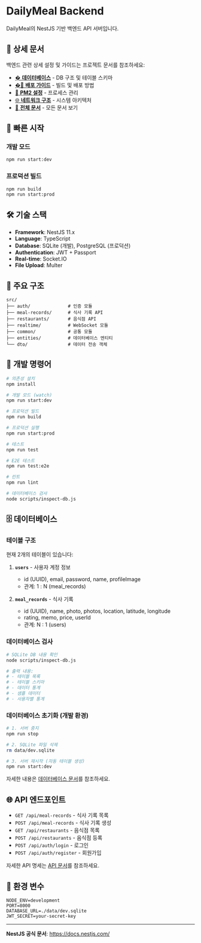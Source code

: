 # DailyMeal Backend

DailyMeal의 NestJS 기반 백엔드 API 서버입니다.

## 📖 상세 문서

백엔드 관련 상세 설정 및 가이드는 프로젝트 문서를 참조하세요:

- [� **데이터베이스**](../docs/DATABASE.md) - DB 구조 및 테이블 스키마
- [�📘 **배포 가이드**](../docs/BUILD_DEPLOY_GUIDE.md) - 빌드 및 배포 방법
- [🔧 **PM2 설정**](../docs/ECOSYSTEM_CONFIG_GUIDE.md) - 프로세스 관리
- [🌐 **네트워크 구조**](../docs/NETWORK_ARCHITECTURE.md) - 시스템 아키텍처
- [📖 **전체 문서**](../docs/README.md) - 모든 문서 보기

## 🚀 빠른 시작

### 개발 모드
```bash
npm run start:dev
```

### 프로덕션 빌드
```bash
npm run build
npm run start:prod
```

## 🛠️ 기술 스택

- **Framework**: NestJS 11.x
- **Language**: TypeScript
- **Database**: SQLite (개발), PostgreSQL (프로덕션)
- **Authentication**: JWT + Passport
- **Real-time**: Socket.IO
- **File Upload**: Multer

## 📂 주요 구조

```
src/
├── auth/              # 인증 모듈
├── meal-records/      # 식사 기록 API
├── restaurants/       # 음식점 API
├── realtime/          # WebSocket 모듈
├── common/            # 공통 모듈
├── entities/          # 데이터베이스 엔티티
└── dto/               # 데이터 전송 객체
```

## 🔧 개발 명령어

```bash
# 의존성 설치
npm install

# 개발 모드 (watch)
npm run start:dev

# 프로덕션 빌드
npm run build

# 프로덕션 실행
npm run start:prod

# 테스트
npm run test

# E2E 테스트
npm run test:e2e

# 린트
npm run lint

# 데이터베이스 검사
node scripts/inspect-db.js
```

## 🗄️ 데이터베이스

### 테이블 구조

현재 2개의 테이블이 있습니다:

1. **`users`** - 사용자 계정 정보
   - id (UUID), email, password, name, profileImage
   - 관계: 1 : N (meal_records)

2. **`meal_records`** - 식사 기록
   - id (UUID), name, photo, photos, location, latitude, longitude
   - rating, memo, price, userId
   - 관계: N : 1 (users)

### 데이터베이스 검사

```bash
# SQLite DB 내용 확인
node scripts/inspect-db.js

# 출력 내용:
# - 테이블 목록
# - 테이블 스키마
# - 데이터 통계
# - 샘플 데이터
# - 사용자별 통계
```

### 데이터베이스 초기화 (개발 환경)

```bash
# 1. 서버 중지
npm run stop

# 2. SQLite 파일 삭제
rm data/dev.sqlite

# 3. 서버 재시작 (자동 테이블 생성)
npm run start:dev
```

자세한 내용은 [데이터베이스 문서](../docs/DATABASE.md)를 참조하세요.

## 🌐 API 엔드포인트

- `GET /api/meal-records` - 식사 기록 목록
- `POST /api/meal-records` - 식사 기록 생성
- `GET /api/restaurants` - 음식점 목록
- `POST /api/restaurants` - 음식점 등록
- `POST /api/auth/login` - 로그인
- `POST /api/auth/register` - 회원가입

자세한 API 명세는 [API 문서](../docs/API_REFERENCE.md)를 참조하세요.

## 📝 환경 변수

```env
NODE_ENV=development
PORT=8000
DATABASE_URL=./data/dev.sqlite
JWT_SECRET=your-secret-key
```

---

**NestJS 공식 문서**: https://docs.nestjs.com/
